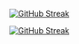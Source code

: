 <a href="https://git.io/streak-stats"><img src="https://github-readme-streak-stats.herokuapp.com?user=jkschola" alt="GitHub Streak" /></a>





[![GitHub Streak](https://streak-stats.demolab.com/?user=jkschola)](https://git.io/streak-stats)
